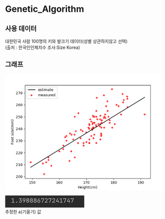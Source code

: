 # Genetic_Algorithm
## 사용 데이터
대한민국 사람 100명의 키와 발크기 데이터(성별 상관하지않고 선택)
<br> (출처 : 한국인인체치수 조사:Size Korea)

## 그래프
![](https://github.com/KIMHONGJUN2/Genetic_Algorithm/blob/master/src/Genetic_graph.png?raw=true)

![](https://github.com/KIMHONGJUN2/Genetic_Algorithm/blob/master/src/estimate_a.png?raw=true)
<br> 추정한 a(기울기) 값
